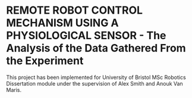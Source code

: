 # REMOTE ROBOT CONTROL MECHANISM USING A PHYSIOLOGICAL SENSOR - The Analysis of the Data Gathered From the Experiment

This project has been implemented for University of Bristol MSc Robotics Dissertation module under the supervision of Alex Smith and Anouk Van Maris.
